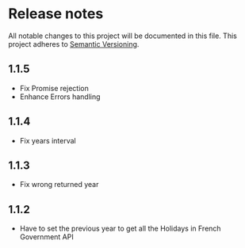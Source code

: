 # Release notes

All notable changes to this project will be documented in this file.
This project adheres to [Semantic Versioning](http://semver.org/).

## 1.1.5

- Fix Promise rejection
- Enhance Errors handling

## 1.1.4

- Fix years interval

## 1.1.3

- Fix wrong returned year

## 1.1.2

- Have to set the previous year to get all the Holidays in French Government API